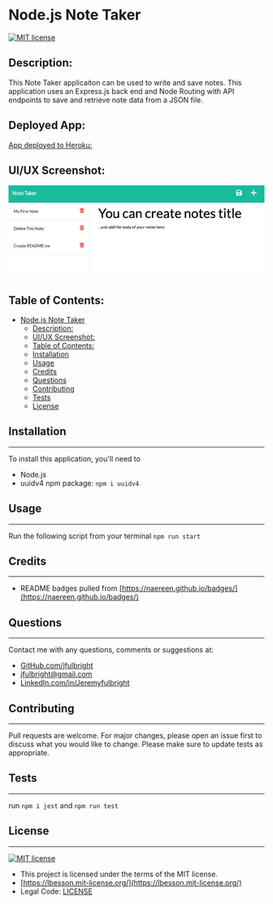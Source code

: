 # Node.js Note Taker
  [![MIT license](https://img.shields.io/badge/License-MIT-blue.svg)](https://lbesson.mit-license.org/)

## Description:
This Note Taker applicaiton can be used to write and save notes. This application uses an Express.js back end and Node Routing with API endpoints to save and retrieve note data from a JSON file.

## Deployed App:
 [App deployed to Heroku:](https://vast-plains-36846.herokuapp.com/)

## UI/UX Screenshot:
![Note Taker Screenshot](./Assets/Nodejs-NoteTaker-ScreenShot.png "Note Taker Screenshot")

## Table of Contents:
- [Node.js Note Taker](#nodejs-note-taker)
  - [Description:](#description)
  - [UI/UX Screenshot:](#uiux-screenshot)
  - [Table of Contents:](#table-of-contents)
  - [Installation](#installation)
  - [Usage](#usage)
  - [Credits](#credits)
  - [Questions](#questions)
  - [Contributing](#contributing)
  - [Tests](#tests)
  - [License](#license)

## Installation
_________________
To install this application, you'll need to 
- Node.js
- uuidv4 npm package: `npm i uuidv4`

## Usage
_________________

Run the following script from your terminal `npm run start`

## Credits
_________________
* README badges pulled from [https://naereen.github.io/badges/](https://naereen.github.io/badges/)

## Questions
  _________________
  Contact me with any questions, comments or suggestions at:
* [GitHub.com/jfulbright](http://github.com/jfulbright)
* [jfulbright@gmail.com](mailto:jfulbright@gmail.com)
* [LinkedIn.com/in/Jeremyfulbright](https://www.linkedin.com/in/Jeremyfulbright)

## Contributing
_________________
Pull requests are welcome. For major changes, please open an issue first to discuss what you would like to change. Please make sure to update tests as appropriate.

## Tests
_________________
run `npm i jest` and `npm run test`

## License
_________________
[![MIT license](https://img.shields.io/badge/License-MIT-blue.svg)](https://lbesson.mit-license.org/)
* This project is licensed under the terms of the MIT license.
* [https://lbesson.mit-license.org/](https://lbesson.mit-license.org/)
* Legal Code: [LICENSE](LICENSE)


